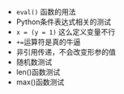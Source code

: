 - `eval()` 函数的用法
- Python条件表达式相关的测试
- `x = (y = 1)` 这么定义变量不行
- `+=`运算符是真的牛逼
- 非引用传递，不会改变形参的值
- 随机数测试
- len()函数测试
- max()函数测试